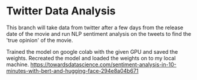 # Twitter Data Analysis

This branch will take data from twitter after a few days from the release date of the movie
and run NLP sentiment analysis on the tweets to find the 'true opinion' of the movie.

Trained the model on google colab with the given GPU and saved the weights.
Recreated the model and loaded the weights on to my local machine.
https://towardsdatascience.com/sentiment-analysis-in-10-minutes-with-bert-and-hugging-face-294e8a04b671


